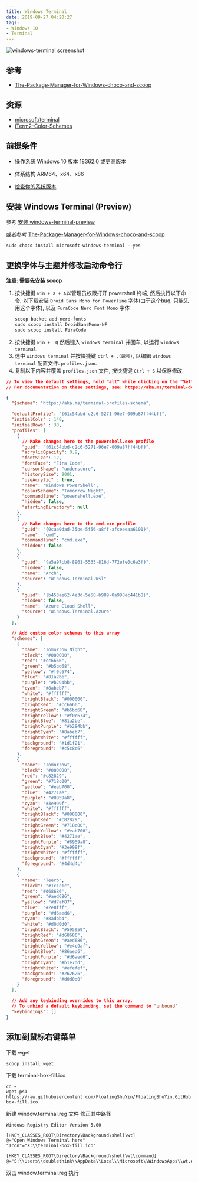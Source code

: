 ```yaml
---
title: Windows Terminal
date: 2019-09-27 04:20:27
tags:
- Windows 10
- Terminal
---
```


![windows-terminal screenshot](http://r.photo.store.qq.com/psb?/V12iDrZG1mzmnh/rmPlL7vfaZsLhZAnI9ch3BEsRyE*Ym1FoMdegS9LTOU!/r/dIMAAAAAAAAA)

[The-Package-Manager-for-Windows-choco-and-scoop]: https://floatsyi.com/2019/12/29/The-Package-Manager-for-Windows-choco-and-scoop/

## 参考
- [The-Package-Manager-for-Windows-choco-and-scoop][]

## 资源

- [microsoft/terminal](https://github.com/microsoft/terminal/)
- [iTerm2-Color-Schemes](https://github.com/mbadolato/iTerm2-Color-Schemes/tree/master/windowsterminal)

## 前提条件

- 操作系统	Windows 10 版本 18362.0 或更高版本
- 体系结构	ARM64、x64、x86

- [检查你的系统版本](https://docs.microsoft.com/zh-cn/windows/wsl/troubleshooting#check-your-build-number)

## 安装 Windows Terminal (Preview)

参考 [安装 windows-terminal-preview](https://www.microsoft.com/zh-cn/p/windows-terminal-preview/9n0dx20hk701?activetab=pivot:overviewtab)

或者参考 [The-Package-Manager-for-Windows-choco-and-scoop][]
```
sudo choco install microsoft-windows-terminal --yes
```

## 更换字体与主题并修改启动命令行

**注意: 需要先安装 [scoop](https://github.com/FloatingShuYin/development-environment-manual#%E5%AE%89%E8%A3%85-windows-%E5%8C%85%E7%AE%A1%E7%90%86%E5%B7%A5%E5%85%B7-scoop)**

1. 按快捷键 `win + X + A`以管理员权限打开 powershell 终端, 然后执行以下命令, 以下载安装 `Droid Sans Mono for Powerline` 字体(由于这个[bug](https://github.com/microsoft/terminal/issues/633), 只能先用这个字体), 以及 `FuraCode Nerd Font Mono` 字体
    ```powershell
    scoop bucket add nerd-fonts
    sudo scoop install DroidSansMono-NF
    sudo scoop install FiraCode
    ```
2. 按快捷键 `win +  Q` 然后键入 `windows terminal` 并回车, 以运行 `windows terminal`.
3. 选中 `windows terminal` 并按快捷键 `ctrl + ,(逗号)`, 以编辑 `windows terminal` 配置文件: `profiles.json`.
4. 复制以下内容并覆盖 `profiles.json` 文件, 按快捷键 `Ctrl + S` 以保存修改.
<!-- "commandline" : "wsl.exe -- cd ~;source ~/.profile;fish", -->
```json
// To view the default settings, hold "alt" while clicking on the "Settings" button.
// For documentation on these settings, see: https://aka.ms/terminal-documentation

{
  "$schema": "https://aka.ms/terminal-profiles-schema",

  "defaultProfile": "{61c54bbd-c2c6-5271-96e7-009a87ff44bf}",
  "initialCols" : 140,
  "initialRows" : 30,
  "profiles": [
    {
      // Make changes here to the powershell.exe profile
      "guid": "{61c54bbd-c2c6-5271-96e7-009a87ff44bf}",
      "acrylicOpacity": 0.9,
      "fontSize": 12,
      "fontFace": "Fira Code",
      "cursorShape": "underscore",
      "historySize": 9001,
      "useAcrylic" : true,
      "name": "Windows PowerShell",
      "colorScheme": "Tomorrow Night",
      "commandline": "powershell.exe",
      "hidden": false,
      "startingDirectory": null
    },
    {
      // Make changes here to the cmd.exe profile
      "guid": "{0caa0dad-35be-5f56-a8ff-afceeeaa6101}",
      "name": "cmd",
      "commandline": "cmd.exe",
      "hidden": false
    },
    {
      "guid": "{a5a97cb8-8961-5535-816d-772efe0c6a3f}",
      "hidden": false,
      "name": "Arch",
      "source": "Windows.Terminal.Wsl"
    },
    {
      "guid": "{b453ae62-4e3d-5e58-b989-0a998ec441b8}",
      "hidden": false,
      "name": "Azure Cloud Shell",
      "source": "Windows.Terminal.Azure"
    }
  ],

  // Add custom color schemes to this array
  "schemes": [
    {
      "name": "Tomorrow Night",
      "black": "#000000",
      "red": "#cc6666",
      "green": "#b5bd68",
      "yellow": "#f0c674",
      "blue": "#81a2be",
      "purple": "#b294bb",
      "cyan": "#8abeb7",
      "white": "#ffffff",
      "brightBlack": "#000000",
      "brightRed": "#cc6666",
      "brightGreen": "#b5bd68",
      "brightYellow": "#f0c674",
      "brightBlue": "#81a2be",
      "brightPurple": "#b294bb",
      "brightCyan": "#8abeb7",
      "brightWhite": "#ffffff",
      "background": "#1d1f21",
      "foreground": "#c5c8c6"
    },
    {
      "name": "Tomorrow",
      "black": "#000000",
      "red": "#c82829",
      "green": "#718c00",
      "yellow": "#eab700",
      "blue": "#4271ae",
      "purple": "#8959a8",
      "cyan": "#3e999f",
      "white": "#ffffff",
      "brightBlack": "#000000",
      "brightRed": "#c82829",
      "brightGreen": "#718c00",
      "brightYellow": "#eab700",
      "brightBlue": "#4271ae",
      "brightPurple": "#8959a8",
      "brightCyan": "#3e999f",
      "brightWhite": "#ffffff",
      "background": "#ffffff",
      "foreground": "#4d4d4c"
    },
    {
      "name": "Teerb",
      "black": "#1c1c1c",
      "red": "#d68686",
      "green": "#aed686",
      "yellow": "#d7af87",
      "blue": "#2e8fff",
      "purple": "#d6aed6",
      "cyan": "#8adbb4",
      "white": "#d0d0d0",
      "brightBlack": "#595959",
      "brightRed": "#d68686",
      "brightGreen": "#aed686",
      "brightYellow": "#e4c9af",
      "brightBlue": "#86aed6",
      "brightPurple": "#d6aed6",
      "brightCyan": "#b1e7dd",
      "brightWhite": "#efefef",
      "background": "#262626",
      "foreground": "#d0d0d0"
    }
  ],

  // Add any keybinding overrides to this array.
  // To unbind a default keybinding, set the command to "unbound"
  "keybindings": []
}
```

## 添加到鼠标右键菜单
下载 wget
```
scoop install wget
```

下载 terminal-box-fill.ico
```
cd ~
wget.ps1 https://raw.githubusercontent.com/FloatingShuYin/FloatingShuYin.GitHub.io/hexo/terminal-box-fill.ico
```

新建 window.terminal.reg 文件
修正其中路径
```reg
Windows Registry Editor Version 5.00

[HKEY_CLASSES_ROOT\Directory\Background\shell\wt]
@="Open Windows Terminal here"
"Icon"="X:\\terminal-box-fill.ico"

[HKEY_CLASSES_ROOT\Directory\Background\shell\wt\command]
@="S:\\Users\\doublethink\\AppData\\Local\\Microsoft\\WindowsApps\\wt.exe"
```

双击 window.terminal.reg 执行


